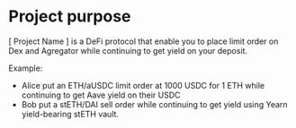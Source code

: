 # Project purpose

[ Project Name ] is a DeFi protocol that enable you to place limit order on Dex and Agregator while continuing to get yield on your deposit.

Example:
- Alice put an ETH/aUSDC limit order at 1000 USDC for 1 ETH while continuing to get Aave yield on their USDC
- Bob put a stETH/DAI sell order while continuing to get yield using Yearn yield-bearing stETH vault.
